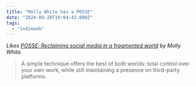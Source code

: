 ```yaml
---
title: "Molly White has a POSSE"
date: "2024-09-28T19:04:42.000Z"
tags: 
  - "indieweb"
---
```


_Likes [POSSE: Reclaiming social media in a fragmented world](https://www.citationneeded.news/posse/) by Molly White._

> A simple technique offers the best of both worlds: total control over your own work, while still maintaining a presence on third-party platforms.
